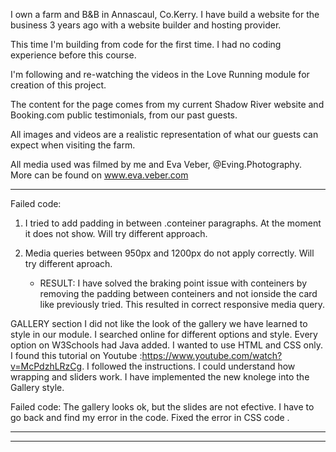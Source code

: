 



I own a farm and B&B in Annascaul, Co.Kerry. I have build a website for the business 3 years ago with a website builder and hosting provider.

This time I'm building from code for the first time. I had no coding experience before this course. 

I'm following and re-watching the videos in the Love Running module for creation of this project. 

The content for the page comes from my current Shadow River website and Booking.com public testimonials, from our past guests.

All images and videos are a realistic representation of what our guests can expect when visiting the farm. 

All media used was filmed by me and Eva Veber, @Eving.Photography. More can be found on www.eva.veber.com

------



Failed code: 

1. I tried to add padding in between .conteiner paragraphs. At the moment it does not show. Will try different approach.
2. Media queries between 950px and 1200px do not apply correctly. Will try different aproach.

   * RESULT: I have solved the braking point issue with conteiners by removing the padding between conteiners and not ionside the card like previously tried. This resulted in correct responsive media query.


GALLERY section
I did not like the look of the gallery we have learned to style in our module. I searched online for different options and style. Every option on W3Schools had Java added. I wanted to use HTML and CSS only. I found this tutorial on Youtube :https://www.youtube.com/watch?v=McPdzhLRzCg. I followed the instructions. I could understand how wrapping and sliders work. I have implemented the new knolege into the Gallery style.

Failed code:
The gallery looks ok, but the slides are not efective. I have to go back and find my error in the code.
Fixed the error in CSS code .


------



---


